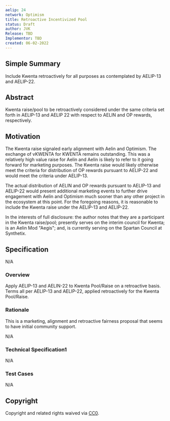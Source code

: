 ```yaml
---
aelip: 24
network: Optimism
title: Retroactive Incentivized Pool
status: Draft
author: JVK
Release: TBD
Implementor: TBD
created: 06-02-2022
---
```


## Simple Summary

Include Kwenta retroactively for all purposes as contemplated by AELIP-13 and AELIP-22.

## Abstract

Kwenta raise/pool to be retroactively considered under the same criteria set forth in AELIP-13 and AELIP 22 with respect to AELIN and OP rewards, respectively.

## Motivation

The Kwenta raise signaled early alignment with Aelin and Optimism. The exchange of vKWENTA for KWENTA remains outstanding. This was a relatively high value raise for Aelin and Aelin is likely to refer to it going forward for marketing purposes.
The Kwenta raise would likely otherwise meet the criteria for distribution of OP rewards pursuant to AELIP-22 and would meet the criteria under AELIP-13.

The actual distribution of AELIN and OP rewards pursuant to AELIP-13 and AELIP-22 would present additional marketing events to further drive engagement with Aelin and Optimism much sooner than any other project in the ecosystem at this point.
For the foregoing reasons, it is reasonable to include the Kwenta raise under the AELIP-13 and AELIP-22.

In the interests of full disclosure: the author notes that they are a participant in the Kwenta raise/pool; presently serves on the interim council for Kwenta; is an Aelin Mod "Aegis"; and, is currently serving on the Spartan Council at Synthetix.

## Specification

N/A

### Overview

Apply AELIP-13 and AELIN-22 to Kwenta Pool/Raise on a retroactive basis.
Terms all per AELIP-13 and AELIP-22, applied retroactively for the Kwenta Pool/Raise.

### Rationale

This is a marketing, alignment and retroactive fairness proposal that seems to have initial community support.

N/A

### Technical Specification1

N/A

### Test Cases

N/A

## Copyright

Copyright and related rights waived via [CC0](https://creativecommons.org/publicdomain/zero/1.0/).
